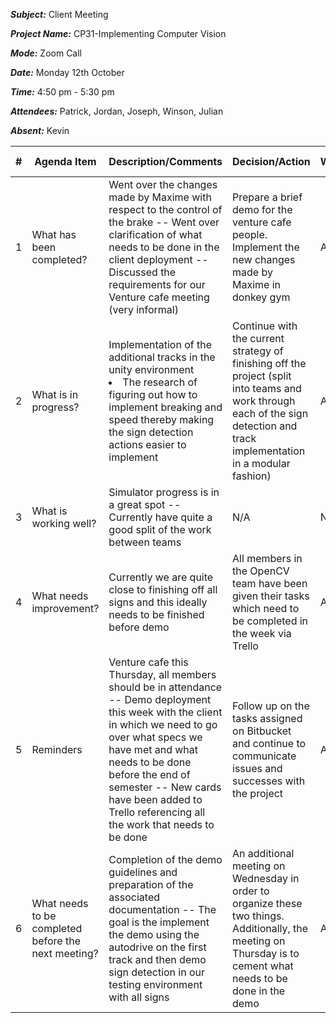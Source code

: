 ***Subject:*** Client Meeting

***Project Name:*** CP31-Implementing Computer Vision

***Mode:*** Zoom Call

***Date:*** Monday 12th October

***Time:*** 4:50 pm - 5:30 pm

***Attendees:*** Patrick, Jordan, Joseph, Winson, Julian

***Absent:*** Kevin


|#|Agenda Item |Description/Comments|Decision/Action|Who?|Items for escalation|
|-|-|-|-|-|-|
|1|What has been completed?|Went over the changes made by Maxime with respect to the control of the brake -- Went over clarification of what needs to be done in the client deployment -- Discussed the requirements for our Venture cafe meeting (very informal)|Prepare a brief demo for the venture cafe people. Implement the new changes made by Maxime in donkey gym|All|Continue looking into if speed is able to obtained from the web portal packets.|
|2|What is in progress?|Implementation of the additional tracks in the unity environment </li><li>The research of figuring out how to implement breaking and speed thereby making the sign detection actions easier to implement|Continue with the current strategy of finishing off the project (split into teams and work  through each of the sign detection and track implementation in a modular fashion)|All|The implementation of the UI which was being researched is now being pushed back as it is not a priority|
|3|What is working well?|Simulator progress is in a great spot -- Currently have quite a good split of the work between teams|N/A|N/A|N/A|
|4|What needs improvement? |Currently we are quite close to finishing off all signs and this ideally needs to be finished before demo|All members in the OpenCV team have been given their tasks which need to be completed in the week via Trello|All|N/A|
|5|Reminders|Venture cafe this Thursday, all members should be in attendance -- Demo deployment this week with the client in which we need to go over what specs we have met and what needs to be done before the end of semester -- New cards have been added to Trello referencing all the work that needs to be done|Follow up on the tasks assigned on Bitbucket and continue to communicate issues and successes with the project|All|N/A|
|6|What needs to be completed before the next meeting?|Completion of the demo guidelines and preparation of the associated documentation -- The goal is the implement the demo using the autodrive on the first track and then demo sign detection in our testing environment with all signs|An additional meeting on Wednesday in order to organize these two things. Additionally, the meeting on Thursday is to cement what needs to be done in the demo|All|If possible the signal detection also needs to be completed by the time the live demo comes around|
